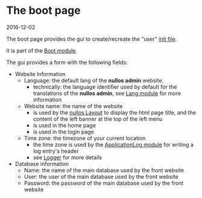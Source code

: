 The boot page
=====================
2016-12-02




The boot page provides the gui to create/recreate the "user" [init file](https://github.com/lingtalfi/nullos-admin/tree/master/doc/official/core-concepts/init-file.md).

It is part of the [Boot module](https://github.com/lingtalfi/nullos-admin/tree/master/doc/official/modules/boot-module.md).


The gui provides a form with the following fields:


- Website Information
    - Language: the default lang of the **nullos admin** website.
        - technically: the language identifier used by default for the translations of the **nullos admin**, see [Lang module](https://github.com/lingtalfi/nullos-admin/tree/master/doc/official/modules/lang-module.md) for more information
    - Website name: the name of the website
        - is used by the [nullos Layout](https://github.com/lingtalfi/nullos-admin/tree/master/doc/official/core-concepts/layout/nullos-layout.md) to display the html page title, and the content of the left banner at the top of the left menu
        - is used in the home page
        - is used in the login page
    - Time zone: the timezone of your current location 
        - the time zone is used by the [ApplicationLog module](https://github.com/lingtalfi/nullos-admin/tree/master/doc/official/modules/applicationlog-module.md) for writing a log entry's header
        - see [Logger](https://github.com/lingtalfi/nullos-admin/tree/master/doc/official/core-concepts/logger.md) for more details
- Database information
    - Name: the name of the main database used by the front website
    - User: the user of the main database used by the front website
    - Password: the password of the main database used by the front website
    
